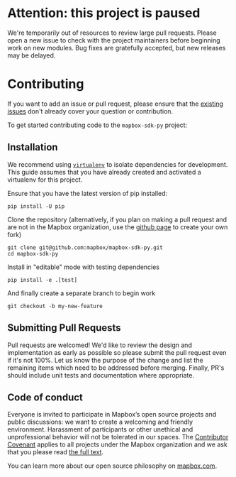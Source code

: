 # Attention: this project is paused

We're temporarily out of resources to review large pull requests. Please open a new issue to check with the project maintainers before beginning work on new modules. Bug fixes are gratefully accepted, but new releases may be delayed.

# Contributing

If you want to add an issue or pull request, please ensure that the [existing issues](https://github.com/mapbox/mapbox-sdk-py/issues?utf8=✓&q=) don't already cover your question or contribution.

To get started contributing code to the `mapbox-sdk-py` project:

## Installation

We recommend using [`virtualenv`](https://virtualenv.readthedocs.org/en/latest/) to isolate dependencies for development.
This guide assumes that you have already created and activated a virtualenv for this project.

Ensure that you have the latest version of pip installed:
```
pip install -U pip
```

Clone the repository (alternatively, if you plan on making a pull request and are not in the Mapbox organization, use the [github page](https://github.com/mapbox/mapbox-sdk-py) to create your own fork)
```
git clone git@github.com:mapbox/mapbox-sdk-py.git
cd mapbox-sdk-py
```

Install in "editable" mode with testing dependencies
```
pip install -e .[test]
```

And finally create a separate branch to begin work
```
git checkout -b my-new-feature
```

## Submitting Pull Requests

Pull requests are welcomed! We'd like to review the design and implementation as early as 
possible so please submit the pull request even if it's not 100%. 
Let us know the purpose of the change and list the remaining items which need to be
addressed before merging. Finally, PR's should include unit tests and documentation 
where appropriate.

## Code of conduct

Everyone is invited to participate in Mapbox’s open source projects and public discussions: we want to create a welcoming and friendly environment. Harassment of participants or other unethical and unprofessional behavior will not be tolerated in our spaces. The [Contributor Covenant](http://contributor-covenant.org) applies to all projects under the Mapbox organization and we ask that you please read [the full text](http://contributor-covenant.org/version/1/2/0/).

You can learn more about our open source philosophy on [mapbox.com](https://www.mapbox.com/about/open/).
